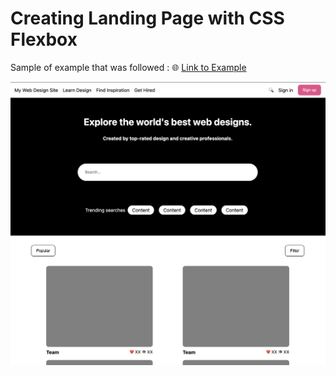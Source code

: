 # Creating Landing Page with CSS Flexbox

Sample of example that was followed : 🌐 [Link to Example](https://pages.git.generalassemb.ly/modular-curriculum-all-courses/flexbox-lab-solution/)

![Result of Landing Page](./Landing%20Page%20Outcome.png)

